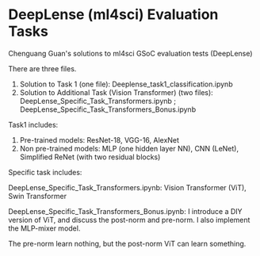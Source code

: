 # DeepLense (ml4sci) Evaluation Tasks
Chenguang Guan's solutions to ml4sci GSoC evaluation tests (DeepLense)

There are three files.

1. Solution to Task 1 (one file): Deeplense_task1_classification.ipynb
2. Solution to Additional Task (Vision Transformer) (two files): DeepLense_Specific_Task_Transformers.ipynb ; DeepLense_Specific_Task_Transformers_Bonus.ipynb

Task1 includes:
1. Pre-trained models: ResNet-18, VGG-16, AlexNet
2. Non pre-trained models: MLP (one hidden layer NN), CNN (LeNet), Simplified ReNet (with two residual blocks)

Specific task includes:

DeepLense_Specific_Task_Transformers.ipynb: Vision Transformer (ViT), Swin Transformer

DeepLense_Specific_Task_Transformers_Bonus.ipynb: I introduce a DIY version of ViT, and discuss the post-norm and pre-norm. I also implement the MLP-mixer model.

The pre-norm learn nothing, but the post-norm ViT can learn something.
